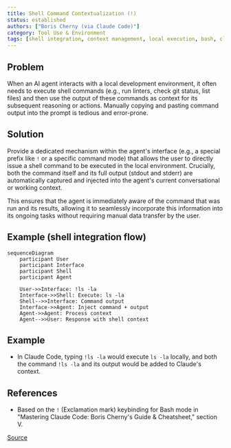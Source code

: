 ```yaml
---
title: Shell Command Contextualization (!)
status: established
authors: ["Boris Cherny (via Claude Code)"]
category: Tool Use & Environment
tags: [shell integration, context management, local execution, bash, cli, interactive tools]
---
```


## Problem
When an AI agent interacts with a local development environment, it often needs to execute shell commands (e.g., run linters, check git status, list files) and then use the output of these commands as context for its subsequent reasoning or actions. Manually copying and pasting command output into the prompt is tedious and error-prone.

## Solution
Provide a dedicated mechanism within the agent's interface (e.g., a special prefix like `!` or a specific command mode) that allows the user to directly issue a shell command to be executed in the local environment. Crucially, both the command itself and its full output (stdout and stderr) are automatically captured and injected into the agent's current conversational or working context.

This ensures that the agent is immediately aware of the command that was run and its results, allowing it to seamlessly incorporate this information into its ongoing tasks without requiring manual data transfer by the user.

## Example (shell integration flow)
```mermaid
sequenceDiagram
    participant User
    participant Interface
    participant Shell
    participant Agent

    User->>Interface: !ls -la
    Interface->>Shell: Execute: ls -la
    Shell-->>Interface: Command output
    Interface->>Agent: Inject command + output
    Agent->>Agent: Process context
    Agent-->>User: Response with shell context
```

## Example
-   In Claude Code, typing `!ls -la` would execute `ls -la` locally, and both the command `!ls -la` and its output would be added to Claude's context.

## References
-   Based on the `!` (Exclamation mark) keybinding for Bash mode in "Mastering Claude Code: Boris Cherny's Guide & Cheatsheet," section V.

[Source](https://www.nibzard.com/claude-code)